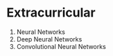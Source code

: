 # Extracurricular

  1. Neural Networks
  2. Deep Neural Networks
  3. Convolutional Neural Networks
